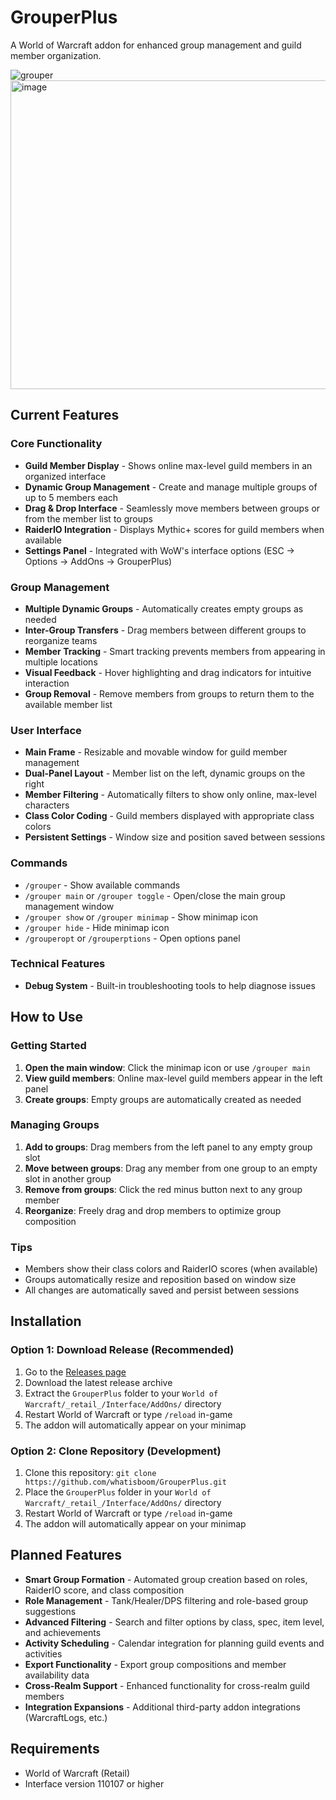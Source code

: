 # GrouperPlus

A World of Warcraft addon for enhanced group management and guild member organization.

![grouper](https://github.com/user-attachments/assets/f553b305-568a-417d-9977-a5d525fcb704) <img width="805" height="494" alt="image" src="https://github.com/user-attachments/assets/273559a0-c3cf-4d7b-921b-c28050c85bbc" />


## Current Features

### Core Functionality
- **Guild Member Display** - Shows online max-level guild members in an organized interface
- **Dynamic Group Management** - Create and manage multiple groups of up to 5 members each
- **Drag & Drop Interface** - Seamlessly move members between groups or from the member list to groups
- **RaiderIO Integration** - Displays Mythic+ scores for guild members when available
- **Settings Panel** - Integrated with WoW's interface options (ESC → Options → AddOns → GrouperPlus)

### Group Management
- **Multiple Dynamic Groups** - Automatically creates empty groups as needed
- **Inter-Group Transfers** - Drag members between different groups to reorganize teams
- **Member Tracking** - Smart tracking prevents members from appearing in multiple locations
- **Visual Feedback** - Hover highlighting and drag indicators for intuitive interaction
- **Group Removal** - Remove members from groups to return them to the available member list

### User Interface
- **Main Frame** - Resizable and movable window for guild member management
- **Dual-Panel Layout** - Member list on the left, dynamic groups on the right
- **Member Filtering** - Automatically filters to show only online, max-level characters
- **Class Color Coding** - Guild members displayed with appropriate class colors
- **Persistent Settings** - Window size and position saved between sessions

### Commands
- `/grouper` - Show available commands
- `/grouper main` or `/grouper toggle` - Open/close the main group management window
- `/grouper show` or `/grouper minimap` - Show minimap icon
- `/grouper hide` - Hide minimap icon
- `/grouperopt` or `/grouperptions` - Open options panel

### Technical Features
- **Debug System** - Built-in troubleshooting tools to help diagnose issues

## How to Use

### Getting Started
1. **Open the main window**: Click the minimap icon or use `/grouper main`
2. **View guild members**: Online max-level guild members appear in the left panel
3. **Create groups**: Empty groups are automatically created as needed

### Managing Groups
1. **Add to groups**: Drag members from the left panel to any empty group slot
2. **Move between groups**: Drag any member from one group to an empty slot in another group
3. **Remove from groups**: Click the red minus button next to any group member
4. **Reorganize**: Freely drag and drop members to optimize group composition

### Tips
- Members show their class colors and RaiderIO scores (when available)
- Groups automatically resize and reposition based on window size
- All changes are automatically saved and persist between sessions

## Installation

### Option 1: Download Release (Recommended)
1. Go to the [Releases page](https://github.com/whatisboom/GrouperPlus/releases)
2. Download the latest release archive
3. Extract the `GrouperPlus` folder to your `World of Warcraft/_retail_/Interface/AddOns/` directory
4. Restart World of Warcraft or type `/reload` in-game
5. The addon will automatically appear on your minimap

### Option 2: Clone Repository (Development)
1. Clone this repository: `git clone https://github.com/whatisboom/GrouperPlus.git`
2. Place the `GrouperPlus` folder in your `World of Warcraft/_retail_/Interface/AddOns/` directory
3. Restart World of Warcraft or type `/reload` in-game
4. The addon will automatically appear on your minimap

## Planned Features

- **Smart Group Formation** - Automated group creation based on roles, RaiderIO score, and class composition
- **Role Management** - Tank/Healer/DPS filtering and role-based group suggestions
- **Advanced Filtering** - Search and filter options by class, spec, item level, and achievements
- **Activity Scheduling** - Calendar integration for planning guild events and activities
- **Export Functionality** - Export group compositions and member availability data
- **Cross-Realm Support** - Enhanced functionality for cross-realm guild members
- **Integration Expansions** - Additional third-party addon integrations (WarcraftLogs, etc.)

## Requirements

- World of Warcraft (Retail)
- Interface version 110107 or higher

